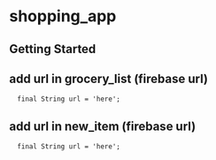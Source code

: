 # shopping_app

## Getting Started

## add url in grocery_list (firebase url)
```
  final String url = 'here';
```

## add url in new_item (firebase url)
```
  final String url = 'here';
```


